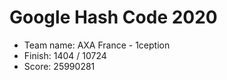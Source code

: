 # Google Hash Code 2020
- Team name: AXA France - 1ception
- Finish: 1404 / 10724
- Score: 25990281
